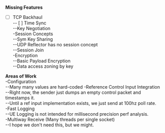 **Missing Features**  
- [ ] TCP Backhaul  
-- [ ] Time Sync  
--Key Negotiation  
-Session Concepts  
--Sym Key Sharing  
--UDP Reflector has no session concept  
--Session Join  
-Encryption  
--Basic Payload Encryption  
--Data access zoning by key  

**Areas of Work**  
-Configuration   
--Many many values are hard-coded
-Reference Control Input Integration  
--Right now, the sender just dumps an empty control packet and timestamps it.  
--Until a ref input implementation exists, we just send at 100hz poll rate.  
-Fast Logging  
--UE Logging is not intended for millisecond precision perf analysis.  
-Multiway Receive (Many threads per single socket)  
--I hope we don't need this, but we might.
